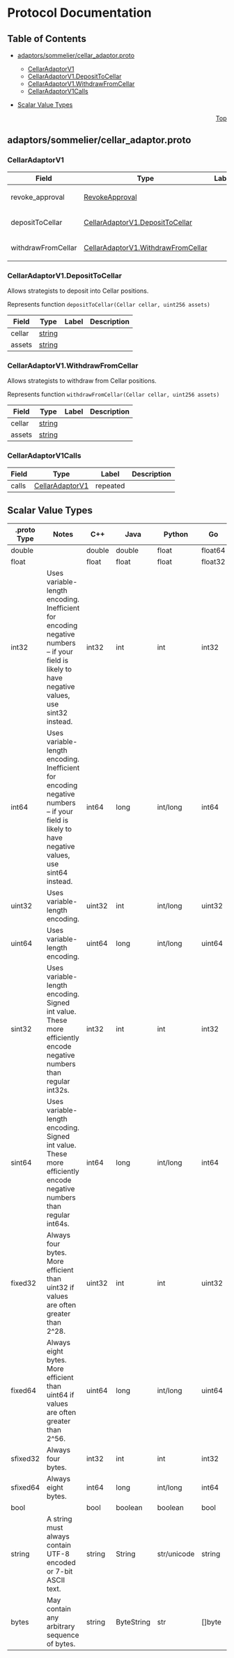 # Protocol Documentation
<a name="top"></a>

## Table of Contents

- [adaptors/sommelier/cellar_adaptor.proto](#adaptors_sommelier_cellar_adaptor-proto)
    - [CellarAdaptorV1](#steward-v3-CellarAdaptorV1)
    - [CellarAdaptorV1.DepositToCellar](#steward-v3-CellarAdaptorV1-DepositToCellar)
    - [CellarAdaptorV1.WithdrawFromCellar](#steward-v3-CellarAdaptorV1-WithdrawFromCellar)
    - [CellarAdaptorV1Calls](#steward-v3-CellarAdaptorV1Calls)
  
- [Scalar Value Types](#scalar-value-types)



<a name="adaptors_sommelier_cellar_adaptor-proto"></a>
<p align="right"><a href="#top">Top</a></p>

## adaptors/sommelier/cellar_adaptor.proto



<a name="steward-v3-CellarAdaptorV1"></a>

### CellarAdaptorV1



| Field | Type | Label | Description |
| ----- | ---- | ----- | ----------- |
| revoke_approval | [RevokeApproval](#steward-v3-RevokeApproval) |  | Represents function `revokeApproval(ERC20 asset, address spender)` |
| depositToCellar | [CellarAdaptorV1.DepositToCellar](#steward-v3-CellarAdaptorV1-DepositToCellar) |  | Represents function `depositToCellar(Cellar cellar, uint256 assets)` |
| withdrawFromCellar | [CellarAdaptorV1.WithdrawFromCellar](#steward-v3-CellarAdaptorV1-WithdrawFromCellar) |  | Represents function `withdrawFromCellar(Cellar cellar, uint256 assets)` |






<a name="steward-v3-CellarAdaptorV1-DepositToCellar"></a>

### CellarAdaptorV1.DepositToCellar
Allows strategists to deposit into Cellar positions.

Represents function `depositToCellar(Cellar cellar, uint256 assets)`


| Field | Type | Label | Description |
| ----- | ---- | ----- | ----------- |
| cellar | [string](#string) |  |  |
| assets | [string](#string) |  |  |






<a name="steward-v3-CellarAdaptorV1-WithdrawFromCellar"></a>

### CellarAdaptorV1.WithdrawFromCellar
Allows strategists to withdraw from Cellar positions.

Represents function `withdrawFromCellar(Cellar cellar, uint256 assets)`


| Field | Type | Label | Description |
| ----- | ---- | ----- | ----------- |
| cellar | [string](#string) |  |  |
| assets | [string](#string) |  |  |






<a name="steward-v3-CellarAdaptorV1Calls"></a>

### CellarAdaptorV1Calls



| Field | Type | Label | Description |
| ----- | ---- | ----- | ----------- |
| calls | [CellarAdaptorV1](#steward-v3-CellarAdaptorV1) | repeated |  |





 

 

 

 



## Scalar Value Types

| .proto Type | Notes | C++ | Java | Python | Go | C# | PHP | Ruby |
| ----------- | ----- | --- | ---- | ------ | -- | -- | --- | ---- |
| <a name="double" /> double |  | double | double | float | float64 | double | float | Float |
| <a name="float" /> float |  | float | float | float | float32 | float | float | Float |
| <a name="int32" /> int32 | Uses variable-length encoding. Inefficient for encoding negative numbers – if your field is likely to have negative values, use sint32 instead. | int32 | int | int | int32 | int | integer | Bignum or Fixnum (as required) |
| <a name="int64" /> int64 | Uses variable-length encoding. Inefficient for encoding negative numbers – if your field is likely to have negative values, use sint64 instead. | int64 | long | int/long | int64 | long | integer/string | Bignum |
| <a name="uint32" /> uint32 | Uses variable-length encoding. | uint32 | int | int/long | uint32 | uint | integer | Bignum or Fixnum (as required) |
| <a name="uint64" /> uint64 | Uses variable-length encoding. | uint64 | long | int/long | uint64 | ulong | integer/string | Bignum or Fixnum (as required) |
| <a name="sint32" /> sint32 | Uses variable-length encoding. Signed int value. These more efficiently encode negative numbers than regular int32s. | int32 | int | int | int32 | int | integer | Bignum or Fixnum (as required) |
| <a name="sint64" /> sint64 | Uses variable-length encoding. Signed int value. These more efficiently encode negative numbers than regular int64s. | int64 | long | int/long | int64 | long | integer/string | Bignum |
| <a name="fixed32" /> fixed32 | Always four bytes. More efficient than uint32 if values are often greater than 2^28. | uint32 | int | int | uint32 | uint | integer | Bignum or Fixnum (as required) |
| <a name="fixed64" /> fixed64 | Always eight bytes. More efficient than uint64 if values are often greater than 2^56. | uint64 | long | int/long | uint64 | ulong | integer/string | Bignum |
| <a name="sfixed32" /> sfixed32 | Always four bytes. | int32 | int | int | int32 | int | integer | Bignum or Fixnum (as required) |
| <a name="sfixed64" /> sfixed64 | Always eight bytes. | int64 | long | int/long | int64 | long | integer/string | Bignum |
| <a name="bool" /> bool |  | bool | boolean | boolean | bool | bool | boolean | TrueClass/FalseClass |
| <a name="string" /> string | A string must always contain UTF-8 encoded or 7-bit ASCII text. | string | String | str/unicode | string | string | string | String (UTF-8) |
| <a name="bytes" /> bytes | May contain any arbitrary sequence of bytes. | string | ByteString | str | []byte | ByteString | string | String (ASCII-8BIT) |

